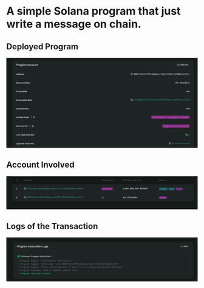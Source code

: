 # A simple Solana program that just write a message on chain.

## Deployed Program

![Deployed Program](./deploy.png)

## Account Involved

![Account Involved in a the Transaction](./account.png)

## Logs of the Transaction

![Logs](./logs.png)
